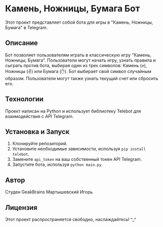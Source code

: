 # Камень, Ножницы, Бумага Бот

Этот проект представляет собой бота для игры в "Камень, Ножницы, Бумага" в Telegram.

## Описание

Бот позволяет пользователям играть в классическую игру "Камень, Ножницы, Бумага". Пользователи могут начать игру, узнать правила и сыграть против бота, выбирая один из трех символов: Камень (✊), Ножницы (✌️) или Бумага (✋). Бот выбирает свой символ случайным образом. Пользователи могут также узнать текущий счет или сбросить его.

## Технологии

Проект написан на Python и использует библиотеку Telebot для взаимодействия с API Telegram.

## Установка и Запуск

1. Клонируйте репозиторий.
2. Установите необходимые зависимости, используя `pip install telebot`.
3. Замените `api_token` на ваш собственный токен API Telegram.
4. Запустите бота, используя `python main.py`.

## Автор

Студен GeakBrains Мартышевский Игорь


## Лицензия

Этот проект распространяется свободно, наслаждайтесь! ^_^
